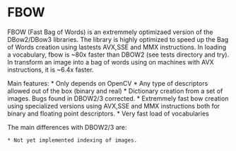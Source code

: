 FBOW
=====
FBOW (Fast Bag of Words) is an extremmely optimizaed version of the DBow2/DBow3 libraries. The library is highly optimized to speed up the Bag of Words creation using lastests AVX,SSE and MMX instructions. In loading a vocabulary, fbow is ~80x faster than DBOW2 (see tests directory and try). In transform an image into a bag of words using  on  machines with AVX instructions, it is ~6.4x faster.


Main features:
	* Only depends on OpenCV 
	* Any type of descriptors allowed out of the box (binary and real)
	* Dictionary creation from a set of images. Bugs found in DBOW2/3 corrected.
	* Extremmely fast bow creation using specialized versions using AVX,SSE and MMX instructions both for binary and floating point descriptors.
	* Very fast load of vocabularies

The main differences with DBOW2/3 are:

	* Not yet implemented indexing of images. 

